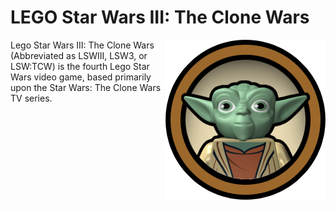 LEGO Star Wars III: The Clone Wars
============
<img align="right" src="https://raw.githubusercontent.com/AlubJ/TTGames-LEGO-Documentation/main/media/icons/LSWIII.png" alt="Lego Star Wars III: The Clone Wars icon" width="256"/>
Lego Star Wars III: The Clone Wars (Abbreviated as LSWIII, LSW3, or LSW:TCW) is the fourth Lego Star Wars video game, based primarily upon the Star Wars: The Clone Wars TV series.
